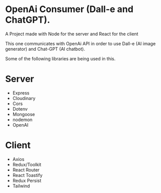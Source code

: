# OpenAi Consumer (Dall-e and ChatGPT).

A Project made with Node for the server and React for the client

This one communicates with OpenAi API in order to use Dall-e (AI image generator) and Chat-GPT (AI chatbot).

Some of the following libraries are being used in this.

# Server

- Express
- Cloudinary
- Cors
- Dotenv
- Mongoose
- nodemon
- OpenAI

# Client

- Axios
- Redux/Toolkit
- React Router
- React Toastify
- Redux Persist
- Tailwind
